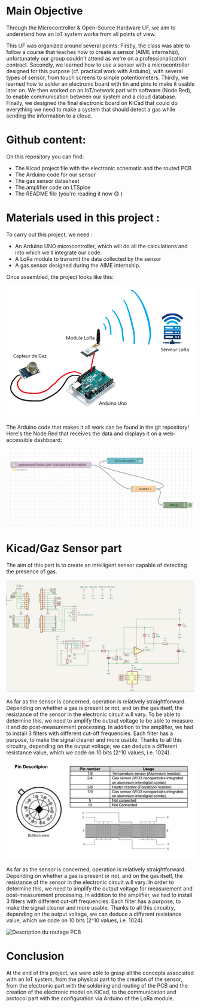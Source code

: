 # Main Objective
Through the Microcontroller & Open-Source Hardware UF, we aim to understand how an IoT system works from all points of view.

This UF was organized around several points:
Firstly, the class was able to follow a course that teaches how to create a sensor (AIME internship), unfortunately our group couldn't attend as we're on a professionalization contract.
Secondly, we learned how to use a sensor with a microcontroller designed for this purpose (cf. practical work with Arduino), with several types of sensor, from touch screens to simple potentiometers.
Thirdly, we learned how to solder an electronic board with tin and pins to make it usable later on.
We then worked on an IoT/network part with software (Node Red), to enable communication between our system and a cloud database.
Finally, we designed the final electronic board on KiCad that could do everything we need to make a system that should detect a gas while sending the information to a cloud.

# Github content:
On this repository you can find: 
- The Kicad project file with the electronic schematic and the routed PCB
- The Arduino code for our sensor
- The gas sensor datasheet
- The amplifier code on LTSpice
- The README file (you're reading it now 😊 )

# Materials used in this project :
To carry out this project, we need :
- An Arduino UNO microcontroller, which will do all the calculations and into which we'll integrate our code.
- A LoRa module to transmit the data collected by the sensor
- A gas sensor designed during the AIME internship.

Once assembled, the project looks like this:

![Description montage](img/MOSH.png)

The Arduino code that makes it all work can be found in the git repository!
Here's the Node Red that receives the data and displays it on a web-accessible dashboard:

![Description de Node Red](img/NodeRED.png)

# Kicad/Gaz Sensor part
The aim of this part is to create an intelligent sensor capable of detecting the presence of gas.

![Description du montage KiCad](img/KiCad.JPG)

As far as the sensor is concerned, operation is relatively straightforward. Depending on whether a gas is present or not, and on the gas itself, the resistance of the sensor in the electronic circuit will vary. To be able to determine this, we need to amplify the output voltage to be able to measure it and do post-measurement processing.
In addition to the amplifier, we had to install 3 filters with different cut-off frequencies. Each filter has a purpose, to make the signal cleaner and more usable.
Thanks to all this circuitry, depending on the output voltage, we can deduce a different resistance value, which we code on 10 bits (2^10 values, i.e. 1024).

![Description du capteur AIME](img/Capteur_AIME.JPG)

As far as the sensor is concerned, operation is relatively straightforward. Depending on whether a gas is present or not, and on the gas itself, the resistance of the sensor in the electronic circuit will vary. In order to determine this, we need to amplify the output voltage for measurement and post-measurement processing.
In addition to the amplifier, we had to install 3 filters with different cut-off frequencies. Each filter has a purpose, to make the signal cleaner and more usable.
Thanks to all this circuitry, depending on the output voltage, we can deduce a different resistance value, which we code on 10 bits (2^10 values, i.e. 1024).

![Description du routage PCB](img/routage_pcb.png)
# Conclusion
At the end of this project, we were able to grasp all the concepts associated with an IoT system, from the physical part to the creation of the sensor, from the electronic part with the soldering and routing of the PCB and the creation of the electronic model on KiCad, to the communication and protocol part with the configuration via Arduino of the LoRa module.
